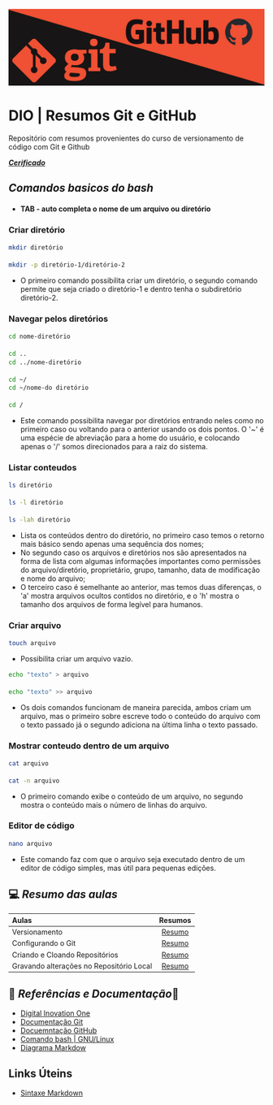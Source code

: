 ![Banner Git e Github](img/banner-git-github.png)

# DIO | Resumos Git e GitHub

Repositório com resumos provenientes do curso de versionamento de código com Git e Github

[***Cerificado***](https://www.dio.me/certificate/5B414621/share)

## *Comandos basicos do bash*

- #### TAB -  auto completa o nome de um arquivo ou diretório

### Criar diretório
```bash
mkdir diretório

mkdir -p diretório-1/diretório-2
```
* O primeiro comando possibilita criar um diretório, o segundo comando permite que seja criado o diretório-1 e dentro tenha o subdiretório diretório-2.

### Navegar pelos diretórios
```bash
cd nome-diretório

cd ..
cd ../nome-diretório

cd ~/
cd ~/nome-do diretório

cd /
```
* Este comando possibilita navegar por diretórios entrando neles como no primeiro caso ou voltando para o anterior usando os dois pontos. O '~' é uma espécie de abreviação para a home do usuário, e colocando apenas o '/' somos direcionados para a raiz do sistema.

### Listar conteudos
```bash
ls diretório

ls -l diretório

ls -lah diretório
```
* Lista os conteúdos dentro do diretório, no primeiro caso temos o retorno mais básico sendo apenas uma sequência dos nomes;
* No segundo caso os arquivos e diretórios nos são apresentados na forma de lista com algumas informações importantes como permissões do arquivo/diretório, proprietário, grupo, tamanho, data de modificação e nome do arquivo;
* O terceiro caso é semelhante ao anterior, mas temos duas diferenças, o 'a' mostra arquivos ocultos contidos no diretório, e o 'h' mostra o tamanho dos arquivos de forma legível para humanos.

### Criar arquivo
```bash
touch arquivo
```
- Possibilita criar um arquivo vazio.

```bash
echo "texto" > arquivo

echo "texto" >> arquivo
```
- Os dois comandos funcionam de maneira parecida, ambos criam um arquivo, mas o primeiro sobre escreve todo o conteúdo do arquivo com o texto passado já o segundo adiciona na última linha o texto passado.

### Mostrar conteudo dentro de um arquivo
```bash
cat arquivo

cat -n arquivo
```
- O primeiro comando exibe o conteúdo de um arquivo, no segundo mostra o conteúdo mais o número de linhas do arquivo.

### Editor de código 
```bash
nano arquivo
```
* Este comando faz com que o arquivo seja executado dentro de um editor de código simples, mas útil para pequenas edições.

## 💻 *Resumo das aulas*
| Aulas | Resumos |
| :------ | :------:|
| Versionamento | [Resumo](resumos/resumo-aula1.md) |
| Configurando o Git | [Resumo](resumos/resumo-aula2.md) |
| Criando e Cloando Repositórios | [Resumo](resumos/resumo-aula3.md) |
| Gravando alterações no Repositório Local | [Resumo](resumos/resumo-aula4.md) |


## 🔎 *Referências e Documentação*📗

- [Digital Inovation One](https://https://www.dio.me/)
- [Documentação Git](https://git-scm.com/doc)
- [Docuemntação GitHub](https://dosc.github.com/)
- [Comando bash | GNU/Linux](https://guialinux.uniriotec.br/)
- [Diagrama Markdow](https://support.typora.io/Draw-Diagrams-With-Markdown/)

## Links Úteins
- [Sintaxe Markdown](https://markdownguide.org/basic-syntax/)
